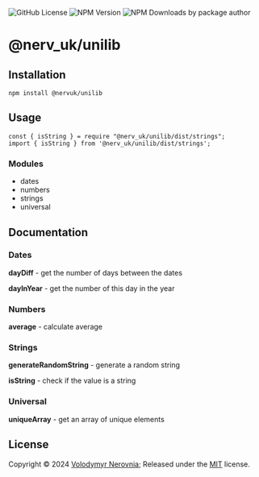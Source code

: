 ![GitHub License](https://img.shields.io/github/license/rightsoftend/unilib)
![NPM Version](https://img.shields.io/npm/v/@nerv_uk/unilib)
![NPM Downloads by package author](https://img.shields.io/npm-stat/dy/@nerv_uk)
# @nerv_uk/unilib

## Installation

```
npm install @nervuk/unilib
```

## Usage

```
const { isString } = require "@nerv_uk/unilib/dist/strings";
import { isString } from '@nerv_uk/unilib/dist/strings';
```
### Modules

- dates
- numbers
- strings
- universal

## Documentation

### Dates

**dayDiff** - get the number of days between the dates

**dayInYear** - get the number of this day in the year

### Numbers

**average** - calculate average

### Strings

**generateRandomString** - generate a random string

**isString** - check if the value is a string

### Universal

**uniqueArray** - get an array of unique elements

## License

Copyright © 2024 [Volodymyr Nerovnia](https://github.com/nerovnia); Released under the [MIT](./LICENSE) license.
